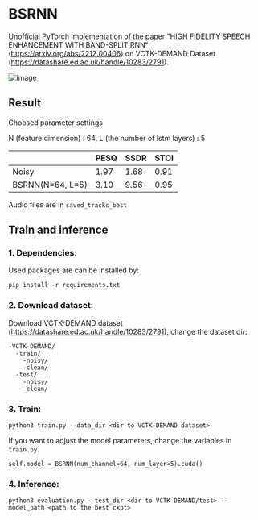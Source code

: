 # BSRNN

Unofficial PyTorch implementation of the paper "HIGH FIDELITY SPEECH ENHANCEMENT WITH BAND-SPLIT RNN" (https://arxiv.org/abs/2212.00406) on VCTK-DEMAND Dataset (https://datashare.ed.ac.uk/handle/10283/2791).

![image](https://user-images.githubusercontent.com/123350717/214468836-54b8c5cf-a670-4bd9-add9-f95f48a4a673.png)

## Result

Choosed parameter settings 

N (feature dimension) : 64, L (the number of lstm layers) : 5

|                   | PESQ | SSDR | STOI |
| ----------------- | ---- | ---- | ---- |
| Noisy             | 1.97 | 1.68 | 0.91 | 
| BSRNN(N=64, L=5)  | 3.10 | 9.56 | 0.95 |

Audio files are in `saved_tracks_best`

## Train and inference

### 1. Dependencies:
Used packages are can be installed by:

```pip install -r requirements.txt```

### 2. Download dataset:
Download VCTK-DEMAND dataset (https://datashare.ed.ac.uk/handle/10283/2791), change the dataset dir:
```
-VCTK-DEMAND/
  -train/
    -noisy/
    -clean/
  -test/
    -noisy/
    -clean/
```

### 3. Train:
```
python3 train.py --data_dir <dir to VCTK-DEMAND dataset>
```
If you want to adjust the model parameters, change the variables in `train.py`.  
```
self.model = BSRNN(num_channel=64, num_layer=5).cuda()
```

### 4. Inference:
```
python3 evaluation.py --test_dir <dir to VCTK-DEMAND/test> --model_path <path to the best ckpt>
```
